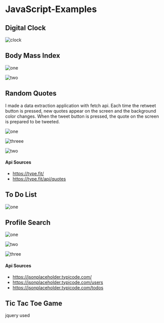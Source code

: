 # JavaScript-Examples

## Digital Clock

![clock](https://user-images.githubusercontent.com/71151015/115401168-c8536c00-a1f2-11eb-811a-dda118e8ad63.PNG)

## Body Mass Index

![one](https://user-images.githubusercontent.com/71151015/120234207-2b0f3d00-c260-11eb-830a-46286e021167.PNG)

![two](https://user-images.githubusercontent.com/71151015/120234215-2d719700-c260-11eb-9963-f344a6d8b917.PNG)

## Random Quotes

I made a data extraction application with fetch api. Each time the retweet button is pressed, new quotes appear on the screen and the background color changes. When the tweet button is pressed, the quote on the screen is prepared to be tweeted. 

![one](https://user-images.githubusercontent.com/71151015/120992232-1284b280-c78b-11eb-9a76-2fbe60af6446.PNG)

![threee](https://user-images.githubusercontent.com/71151015/120992485-524b9a00-c78b-11eb-89a9-1aac4b920e8c.PNG)

![two](https://user-images.githubusercontent.com/71151015/120992236-144e7600-c78b-11eb-8ec7-5fe22641b076.PNG)

#### Api Sources

- https://type.fit/
- https://type.fit/api/quotes

## To Do List

![one](https://user-images.githubusercontent.com/71151015/121363675-d5155600-c93f-11eb-9499-c027092b7eeb.PNG)

## Profile Search

![one](https://user-images.githubusercontent.com/71151015/121687416-00787c00-cacb-11eb-93c3-209a0b221102.PNG)

![two](https://user-images.githubusercontent.com/71151015/121687428-03736c80-cacb-11eb-890c-08f37d2fedec.PNG)

![three](https://user-images.githubusercontent.com/71151015/121687436-053d3000-cacb-11eb-8b17-c37eb1a8c1ea.PNG)

#### Api Sources

- https://jsonplaceholder.typicode.com/
- https://jsonplaceholder.typicode.com/users
- https://jsonplaceholder.typicode.com/todos

## Tic Tac Toe Game
jquery used

